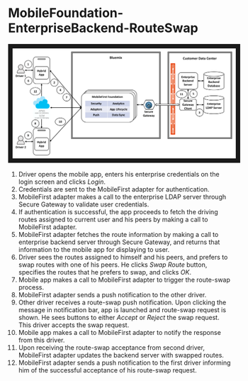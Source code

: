# MobileFoundation-EnterpriseBackend-RouteSwap

<img src="doc/source/images/Architecture.png" alt="Architecture diagram" width="1000" border="10" />

1. Driver opens the mobile app, enters his enterprise credentials on the login screen and clicks *Login*. 
2. Credentials are sent to the MobileFirst adapter for authentication.
3. MobileFirst adapter makes a call to the enterprise LDAP server through Secure Gateway to validate user credentials.
4. If authentication is successful, the app proceeds to fetch the driving routes assigned to current user and his peers by making a call to MobileFirst adapter.
5. MobileFirst adapter fetches the route information by making a call to enterprise backend server through Secure Gateway, and returns that information to the mobile app for displaying to user.
6. Driver sees the routes assigned to himself and his peers, and prefers to swap routes with one of his peers. He clicks *Swap Route* button, specifies the routes that he prefers to swap, and clicks *OK*.
7. Mobile app makes a call to MobileFirst adapter to trigger the route-swap process.
8. MobileFirst adapter sends a push notification to the other driver.
9. Other driver receives a route-swap push notification. Upon clicking the message in notification bar, app is launched and route-swap request is shown. He sees buttons to either *Accept* or *Reject* the swap request. This driver accepts the swap request. 
10. Mobile app makes a call to MobileFirst adapter to notify the response from this driver.
11. Upon receiving the route-swap acceptance from second driver, MobileFirst adapter updates the backend server with swapped routes.
12. MobileFirst adapter sends a push notification to the first driver informing him of the successful acceptance of his route-swap request.
